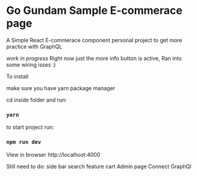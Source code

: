 # Go Gundam Sample E-commerace page

A Simple React E-commerace component
personal project to get more practice with GraphQL

*work in progress*
Right now just the more info button is active,
Ran into some wiring isses :) 


To install 

make sure you have yarn package manager

cd inside folder and run:
### `yarn`

to start project run:
### `npm run dev`


View in browser
http://localhost:4000



Still need to do:
side bar
search feature
cart
Admin page 
Connect GraphQl


